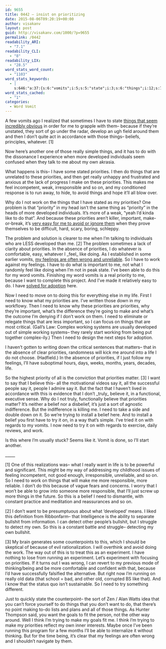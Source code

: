 ```yaml
---
id: 9655
title: 0442 – insist on prioritizing
date: 2015-08-06T09:20:19+00:00
author: visakanv
layout: post
guid: http://visakanv.com/1000/?p=9655
permalink: /0442
readability_ARI:
  - "7.1"
readability_CLI:
  - "8"
readability_LIX:
  - "28.5"
word_stats_word_count:
  - "1103"
word_stats_keywords:
  - |
    s:646:"a:37:{s:6:"vomits";i:5;s:5:"state";i:3;s:6:"things";i:12;s:7:"because";i:6;s:4:"sort";i:3;s:8:"whatever";i:3;s:6:"really";i:4;s:6:"simple";i:3;s:9:"developed";i:4;s:11:"individuals";i:3;s:10:"priorities";i:16;s:4:"make";i:6;s:4:"feel";i:3;s:5:"avoid";i:3;s:4:"work";i:6;s:7:"problem";i:3;s:8:"priority";i:4;s:4:"like";i:5;s:9:"important";i:4;s:4:"easy";i:3;s:7:"absence";i:3;s:8:"feelings";i:4;s:5:"wrong";i:3;s:4:"able";i:3;s:4:"want";i:6;s:4:"need";i:10;s:4:"life";i:4;s:4:"know";i:3;s:7:"working";i:3;s:4:"just";i:4;s:4:"i'll";i:4;s:7:"believe";i:3;s:6:"belief";i:4;s:6:"trying";i:3;s:8:"bullshit";i:3;s:10:"experiment";i:3;s:7:"running";i:3;}";
word_stats_cached:
  - "1"
categories:
  - Word Vomit
---
```

A few vomits ago I realized that sometimes I have to state [things that seem incredibly obvious](http://visakanv.com/1000/0426-0427-significance-requires-responsibility/) in order for me to grapple with them– because if they&#8217;re unstated, they sort of go under the radar, develop an ugh field around them and then I don&#8217;t quite act in accordance with those things– beliefs, principles, whatever. [1]

Now here&#8217;s another one of those really simple things, and it has to do with the dissonance I experience when more developed individuals seem confused when they talk to me about my own akrasia.

What happens is this– I have some stated priorities. I then do things that are unrelated to these priorities, and then get really unhappy and frustrated and anxious at the lack of progress I make on these priorities. This makes me feel incompetent, weak, irresponsible and so on, and my conditioned response is to run away, to hide, to avoid things and hope it&#8217;ll all blow over.

Why do I not work on the things that I have stated as my priorities? One problem is that &#8220;priority&#8221; in my head isn&#8217;t the same thing as &#8220;priority&#8221; in the heads of more developed individuals. It&#8217;s more of a weak, &#8220;yeah I&#8217;d kinda like to do that&#8221;. And because these priorities aren&#8217;t killer, important, make-or-break, it&#8217;s [very easy for me to avoid or ignore them](http://visakanv.com/1000/0273-revisiting-the-central-problem/) when they prove themselves to be difficult, hard, scary, boring, schleppy.

The problem and solution is clearer to me when I&#8217;m talking to individuals who are LESS developed than me. [2] The problem sometimes a lack of clarity about priorities. In the absence of priorities, I do whatever is comfortable, easy, whatever I \_feel\_ like doing. As I established in some earlier vomits, [my feelings are often wrong and unreliable](http://visakanv.com/1000/0390-my-feelings-are-often-wrong-and-unreliable/). So I have to work against my feelings. I have to do what is important to me, not what I randomly feel like doing when I&#8217;m not in peak state. I&#8217;ve been able to do this for my word vomits. Finishing my word vomits is a real priority to me, because I want to complete this project. And I&#8217;ve made it relatively easy to do. I have [solved for adoption](http://visakanv.com/1000/0261-esperanto-marketing-and-solving-for-adoption/) here.

Now I need to move on to doing this for everything else in my life. First I need to know what my priorities are. I&#8217;ve written those down in my workflowy. Then I need to know why these priorities are priorities, why they&#8217;re important, what&#8217;s the difference they&#8217;re going to make and what&#8217;s the outcome I&#8217;m denying if I don&#8217;t work on them. I need to eliminate or relegate things that are less important, so I can focus on things that are most critical. (Gall&#8217;s Law: Complex working systems are usually developed out of simple working systems– they rarely start working from being put together complex-ily.) Then I need to design the next steps for adoption.

I haven&#8217;t gotten to writing down the critical sentences that matters– that in the absence of clear priorities, randomness will kick me around into a life I do not choose. (Hadfield.) In the absence of priorities, if I just follow my feelings, I&#8217;ll have suboptimal hours, days, weeks, months, years, decades, life.

So the highest priority of all is the conviction that priorities matter. [3] I want to say that I believe this– all the motivational videos say it, all the successful people say it, people I admire say it. But the fact that I haven&#8217;t lived in accordance with this is evidence that I don&#8217;t \_truly\_ believe it, in a functional, executive sense. Why do I not truly, functionally believe that priorities matter? It&#8217;s neither a belief nor a disbelief, it&#8217;s just a sort of agnostic indifference. But the indifference is killing me. I need to take a side and double down on it. So we&#8217;re trying to install a belief here. And to install a belief you first have to try it on, in a way that&#8217;s simple. I&#8217;ve tried it on with regards to my vomits. I now need to try it on with regards to exercise, daily reviews, and work.

Is this where I&#8217;m usually stuck? Seems like it. Vomit is done, so I&#8217;ll start another.

\_____

[1] One of this realizations was– what I really want in life is to be powerful and significant. This might be my way of addressing my childhood issues of feeling incompetent, not good enough, irresponsible, unreliable, and so on. So I need to work on things that will make me more responsible, more reliable. I don&#8217;t do this because of vague fears and concerns. I worry that I won&#8217;t be able to grow into someone more responsible, that I&#8217;ll just screw up more things in the future. So this is a belief I need to dismantle, with constant practice and meditation and reassurances and so on.

[2] I don&#8217;t want to be presumptuous about what &#8216;developed&#8217; means. I liked this definition from Ribbonfarm– that Intelligence is the ability to separate bullshit from information. I can detect other people&#8217;s bullshit, but I struggle to detect my own. So this is a constant battle and struggle– detecting my own bullshit.

[3] My brain generates some counterpoints to this, which I should be skeptical of because of evil rationalization. I will overthink and avoid doing the work. The way out of this is to treat this as an experiment. I have nothing to lose from running an experiment. Let&#8217;s experiment with focusing on priorities. If it turns out I was wrong, I can revert to my previous mode of thinking/being and be more comfortable and confident with that, because I&#8217;d have successfully falsified the alternative. But right now I&#8217;m running on really old data (that school = bad, and other old, corrupted BS like that). And I know that the status quo isn&#8217;t sustainable. So I need to try something different.

Just to quickly state the counterpoint– the sort of Zen / Alan Watts idea that you can&#8217;t force yourself to do things that you don&#8217;t want to do, that there&#8217;s no point making to-do lists and plans and all of those things. As Hunter Thompson said, you want the goals to fit the person, not the other way around. Well I think I&#8217;m trying to make my goals fit me. I think I&#8217;m trying to make my priorities reflect my own inner interests. Maybe once I&#8217;ve been running this program for a few months I&#8217;ll be able to internalize it without thinking. But for the time being, it&#8217;s clear that my feelings are often wrong and I shouldn&#8217;t navigate by them.